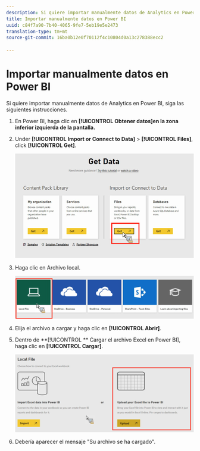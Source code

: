 ```yaml
---
description: Si quiere importar manualmente datos de Analytics en Power BI, siga las siguientes instrucciones.
title: Importar manualmente datos en Power BI
uuid: c84f7a90-7b40-4065-9fe7-5eb19e5e2473
translation-type: tm+mt
source-git-commit: 16ba0b12e0f70112f4c10804d0a13c278388ecc2

---
```



# Importar manualmente datos en Power BI

Si quiere importar manualmente datos de Analytics en Power BI, siga las siguientes instrucciones.

1. En Power BI, haga clic en **[!UICONTROL Obtener datos]en la zona inferior izquierda de la pantalla.**
1. Under **[!UICONTROL Import or Connect to Data]** &gt; **[!UICONTROL Files]**, click **[!UICONTROL Get]**.

   ![](assets/get-data.png)

1. Haga clic en Archivo local.

   ![](assets/local-file.png)

1. Elija el archivo a cargar y haga clic en **[!UICONTROL Abrir]**.
1. Dentro de **[!UICONTROL ** Cargar el archivo Excel en Power BI], haga clic en **[!UICONTROL Cargar]**.

   ![](assets/upload-excel-file.png)

1. Debería aparecer el mensaje "Su archivo se ha cargado".

